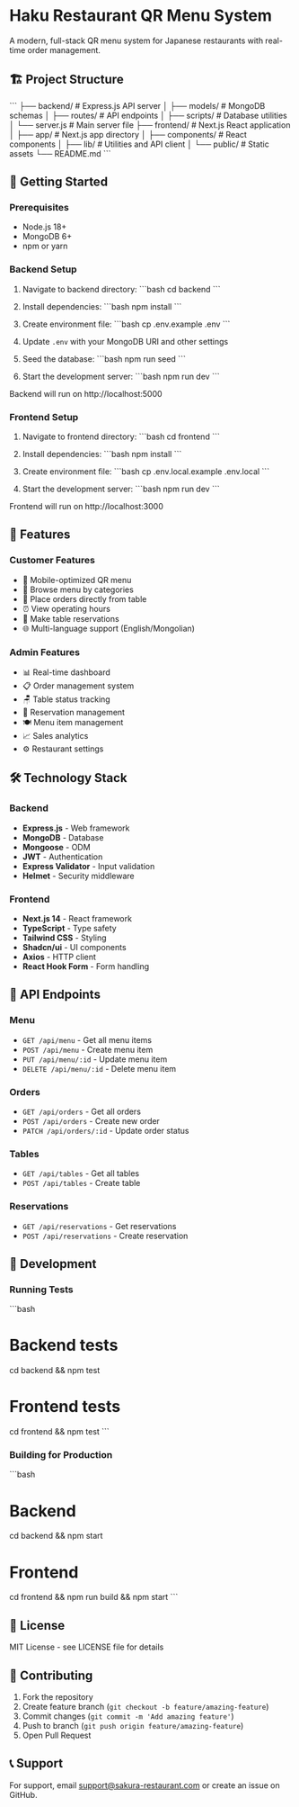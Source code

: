 # Haku Restaurant QR Menu System

A modern, full-stack QR menu system for Japanese restaurants with real-time order management.

## 🏗️ Project Structure

\`\`\`
├── backend/ # Express.js API server
│ ├── models/ # MongoDB schemas
│ ├── routes/ # API endpoints
│ ├── scripts/ # Database utilities
│ └── server.js # Main server file
├── frontend/ # Next.js React application
│ ├── app/ # Next.js app directory
│ ├── components/ # React components
│ ├── lib/ # Utilities and API client
│ └── public/ # Static assets
└── README.md
\`\`\`

## 🚀 Getting Started

### Prerequisites

- Node.js 18+
- MongoDB 6+
- npm or yarn

### Backend Setup

1. Navigate to backend directory:
   \`\`\`bash
   cd backend
   \`\`\`

2. Install dependencies:
   \`\`\`bash
   npm install
   \`\`\`

3. Create environment file:
   \`\`\`bash
   cp .env.example .env
   \`\`\`

4. Update `.env` with your MongoDB URI and other settings

5. Seed the database:
   \`\`\`bash
   npm run seed
   \`\`\`

6. Start the development server:
   \`\`\`bash
   npm run dev
   \`\`\`

Backend will run on http://localhost:5000

### Frontend Setup

1. Navigate to frontend directory:
   \`\`\`bash
   cd frontend
   \`\`\`

2. Install dependencies:
   \`\`\`bash
   npm install
   \`\`\`

3. Create environment file:
   \`\`\`bash
   cp .env.local.example .env.local
   \`\`\`

4. Start the development server:
   \`\`\`bash
   npm run dev
   \`\`\`

Frontend will run on http://localhost:3000

## 📱 Features

### Customer Features

- 📱 Mobile-optimized QR menu
- 🍜 Browse menu by categories
- 🛒 Place orders directly from table
- ⏰ View operating hours
- 📅 Make table reservations
- 🌐 Multi-language support (English/Mongolian)

### Admin Features

- 📊 Real-time dashboard
- 📋 Order management system
- 🪑 Table status tracking
- 📅 Reservation management
- 🍽️ Menu item management
- 📈 Sales analytics
- ⚙️ Restaurant settings

## 🛠️ Technology Stack

### Backend

- **Express.js** - Web framework
- **MongoDB** - Database
- **Mongoose** - ODM
- **JWT** - Authentication
- **Express Validator** - Input validation
- **Helmet** - Security middleware

### Frontend

- **Next.js 14** - React framework
- **TypeScript** - Type safety
- **Tailwind CSS** - Styling
- **Shadcn/ui** - UI components
- **Axios** - HTTP client
- **React Hook Form** - Form handling

## 📡 API Endpoints

### Menu

- `GET /api/menu` - Get all menu items
- `POST /api/menu` - Create menu item
- `PUT /api/menu/:id` - Update menu item
- `DELETE /api/menu/:id` - Delete menu item

### Orders

- `GET /api/orders` - Get all orders
- `POST /api/orders` - Create new order
- `PATCH /api/orders/:id` - Update order status

### Tables

- `GET /api/tables` - Get all tables
- `POST /api/tables` - Create table

### Reservations

- `GET /api/reservations` - Get reservations
- `POST /api/reservations` - Create reservation

## 🔧 Development

### Running Tests

\`\`\`bash

# Backend tests

cd backend && npm test

# Frontend tests

cd frontend && npm test
\`\`\`

### Building for Production

\`\`\`bash

# Backend

cd backend && npm start

# Frontend

cd frontend && npm run build && npm start
\`\`\`

## 📄 License

MIT License - see LICENSE file for details

## 🤝 Contributing

1. Fork the repository
2. Create feature branch (`git checkout -b feature/amazing-feature`)
3. Commit changes (`git commit -m 'Add amazing feature'`)
4. Push to branch (`git push origin feature/amazing-feature`)
5. Open Pull Request

## 📞 Support

For support, email support@sakura-restaurant.com or create an issue on GitHub.
